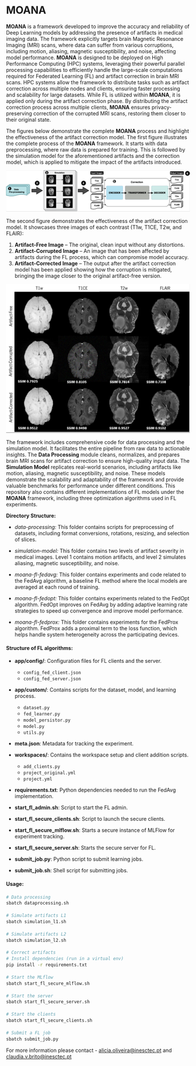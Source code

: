 # MOANA

**MOANA** is a framework developed to improve the accuracy and reliability of Deep Learning models by addressing the presence of artifacts in medical imaging data. The framework explicitly targets brain Magnetic Resonance Imaging (MRI) scans, where data can suffer from various corruptions, including motion, aliasing, magnetic susceptibility, and noise, affecting model performance. **MOANA** is designed to be deployed on High Performance Computing (HPC) systems, leveraging their powerful parallel processing capabilities to efficiently handle the large-scale computations required for Federated Learning (FL) and artifact correction in brain MRI scans. HPC systems allow the framework to distribute tasks such as artifact correction across multiple nodes and clients, ensuring faster processing and scalability for large datasets. While FL is utilized within **MOANA**, it is applied only during the artifact correction phase. By distributing the artifact correction process across multiple clients, **MOANA** ensures privacy-preserving correction of the corrupted MRI scans, restoring them closer to their original state.

The figures below demonstrate the complete **MOANA** process and highlight the effectiveness of the artifact correction model.
The first figure illustrates the complete process of the **MOANA** framework. It starts with data preprocessing, where raw data is prepared for training. This is followed by the simulation model for the aforementioned artifacts and the correction model, which is applied to mitigate the impact of the artifacts introduced.

![MOANA Process](https://github.com/aliciasoliveiraa/MOANA/blob/main/moana_process.png)

The second figure demonstrates the effectiveness of the artifact correction model. It showcases three images of each contrast (T1w, T1CE, T2w, and FLAIR):
1. **Artifact-Free Image** – The original, clean input without any distortions.
2. **Artifact-Corrupted Image** – An image that has been affected by artifacts during the FL process, which can compromise model accuracy.
3. **Artifact-Corrected Image** – The output after the artifact correction model has been applied showing how the corruption is mitigated, bringing the image closer to the original artifact-free version.

![MOANA Artifact Correction](https://github.com/aliciasoliveiraa/MOANA/blob/main/correction.png)

The framework includes comprehensive code for data processing and the simulation model. It facilitates the entire pipeline from raw data to actionable insights. The **Data Processing** module cleans, normalizes, and prepares brain MRI scans for artifact correction to ensure high-quality input data. The **Simulation Model** replicates real-world scenarios, including artifacts like motion, aliasing, magnetic susceptibility, and noise. These models demonstrate the scalability and adaptability of the framework and provide valuable benchmarks for performance under different conditions. This repository also contains different implementations of FL models under the **MOANA** framework, including three optimization algorithms used in FL experiments.

**Directory Structure:**
- *data-processing:* This folder contains scripts for preprocessing of datasets, including format conversions, rotations, resizing, and selection of slices.

- *simulation-model:* This folder contains two levels of artifact severity in medical images. Level 1 contains motion artifacts, and level 2 simulates aliasing, magnetic susceptibility, and noise. 

- *moana-fl-fedavg:* This folder contains experiments and code related to the FedAvg algorithm, a baseline FL method where the local models are averaged at each round of training.

- *moana-fl-fedopt:* This folder contains experiments related to the FedOpt algorithm. FedOpt improves on FedAvg by adding adaptive learning rate strategies to speed up convergence and improve model performance.

- *moana-fl-fedprox:* This folder contains experiments for the FedProx algorithm. FedProx adds a proximal term to the loss function, which helps handle system heterogeneity across the participating devices.


#### Structure of FL algorithms:

- **app/config/**: Configuration files for FL clients and the server.
  - `config_fed_client.json`
  - `config_fed_server.json`
  
- **app/custom/**: Contains scripts for the dataset, model, and learning process.
  - `dataset.py`
  - `fed_learner.py`
  - `model_persistor.py`
  - `model.py`
  - `utils.py`

- **meta.json**: Metadata for tracking the experiment.

- **workspaces/**: Contains the workspace setup and client addition scripts.
  - `add_clients.py`
  - `project_original.yml`
  - `project.yml`

- **requirements.txt**: Python dependencies needed to run the FedAvg implementation.

- **start_fl_admin.sh**: Script to start the FL admin.
- **start_fl_secure_clients.sh**: Script to launch the secure clients.
- **start_fl_secure_mlflow.sh**: Starts a secure instance of MLFlow for experiment tracking.
- **start_fl_secure_server.sh**: Starts the secure server for FL.

- **submit_job.py**: Python script to submit learning jobs.
- **submit_job.sh**: Shell script for submitting jobs.

#### Usage:

```bash
# Data processing
sbatch dataprocessing.sh

# Simulate artifacts L1
sbatch simulation_l1.sh

# Simulate artifacts L2
sbatch simulation_l2.sh

# Correct artifacts
# Install dependencies (run in a virtual env)
pip install -r requirements.txt

# Start the MLflow
sbatch start_fl_secure_mlflow.sh

# Start the server
sbatch start_fl_secure_server.sh

# Start the clients
sbatch start_fl_secure_clients.sh

# Submit a FL job
sbatch submit_job.py
```


For more information please contact - alicia.oliveira@inesctec.pt and claudia.v.brito@inesctec.pt